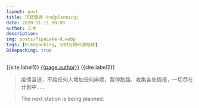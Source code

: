 ```yaml
---
layout: post
title: 环琵琶湖（ns@planning）
date: 2020-11-11 00:09
author: 三丰
description:
img: posts/PipaLake-0.webp
tags: [Bikepacking, 分时分段环游地球]
Bikepacking: true
---
```

{{site.label1}} <a href="/about">{{page.author}}</a> {{site.label2}}

> 疫情当道，不给任何人增加任何麻烦，暂停跑路，收集各处情报，一切尽在计划中……

> The next station is being planned.
